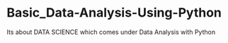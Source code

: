 # Basic_Data-Analysis-Using-Python
Its about DATA SCIENCE  which comes under Data Analysis with Python 
